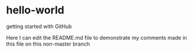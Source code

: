 # hello-world
getting started with GitHub

Here I can edit the README.md file to demonstrate my comments made in this file on this non-master branch
